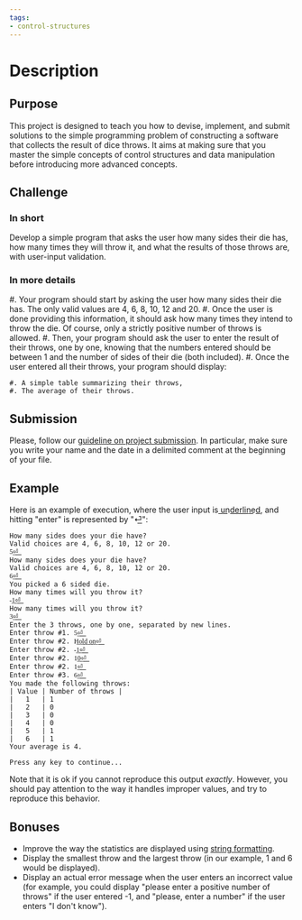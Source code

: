 ```yaml
---
tags:
- control-structures
---
```


# Description

## Purpose

This project is designed to teach you how to devise, implement, and submit solutions to the simple programming problem of constructing a software that collects the result of dice throws.
It aims at making sure that you master the simple concepts of control structures and data manipulation before introducing more advanced concepts.

## Challenge

### In short

Develop a simple program that asks the user how many sides their die has, how many times they will throw it, and what the results of those throws are, with user-input validation.

### In more details

#. Your program should start by asking the user how many sides their die has. The only valid values are 4, 6, 8, 10, 12 and 20.
#. Once the user is done providing this information, it should ask how many times they intend to throw the die. Of course, only a strictly positive number of throws is allowed.
#. Then, your program should ask the user to enter the result of their throws, one by one, knowing that the numbers entered should be between 1 and the number of sides of their die (both included).
#. Once the user entered all their throws, your program should display:

    #. A simple table summarizing their throws,
    #. The average of their throws.

## Submission

Please, follow our [guideline on project submission](https://princomp.github.io/projects/submission).
In particular, make sure you write your name and the date in a delimited comment at the beginning of your file.

## Example

Here is an example of execution, where the user input is u͟n͟d͟e͟r͟l͟i͟n͟e͟d͟, and hitting "enter" is represented by "⏎͟":

```text
How many sides does your die have?
Valid choices are 4, 6, 8, 10, 12 or 20.
5͟⏎͟
How many sides does your die have?
Valid choices are 4, 6, 8, 10, 12 or 20.
6͟⏎͟
You picked a 6 sided die.
How many times will you throw it?
-͟1͟⏎͟
How many times will you throw it?
3͟⏎͟
Enter the 3 throws, one by one, separated by new lines.
Enter throw #1. 5͟⏎͟
Enter throw #2. H͟o͟l͟d͟ ͟o͟n͟⏎͟
Enter throw #2. -͟1͟⏎͟
Enter throw #2. 1͟0͟⏎͟
Enter throw #2. 1͟⏎͟
Enter throw #3. 6͟⏎͟
You made the following throws:
| Value | Number of throws | 
|   1   | 1
|   2   | 0
|   3   | 0
|   4   | 0
|   5   | 1
|   6   | 1
Your average is 4.

Press any key to continue...
```

Note that it is ok if you cannot reproduce this output *exactly*. However, you should pay attention to the way it handles improper values, and try to reproduce this behavior.

## Bonuses

- Improve the way the statistics are displayed using [string formatting](./labs/OverflowAndUnderflow#optional-string-formatting).
- Display the smallest throw and the largest throw (in our example, 1 and 6 would be displayed).
- Display an actual error message when the user enters an incorrect value (for example, you could display "please enter a positive number of throws" if the user entered -1, and "please, enter a number" if the user enters "I don't know").
